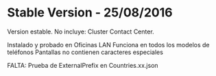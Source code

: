 # Stable Version - 25/08/2016

Version estable. 
No incluye: Cluster Contact Center.

Instalado y probado en Oficinas LAN
Funciona en todos los modelos de teléfonos
Pantallas no contienen caracteres especiales

FALTA: Prueba de ExternalPrefix en Countries.xx.json
